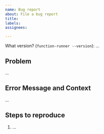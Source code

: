```yaml
---
name: Bug report
about: File a bug report
title: 
labels: 
assignees: 

---
```


What version? (`function-runner --version`): ...

## Problem
...

## Error Message and Context
...

## Steps to reproduce
1. ...

